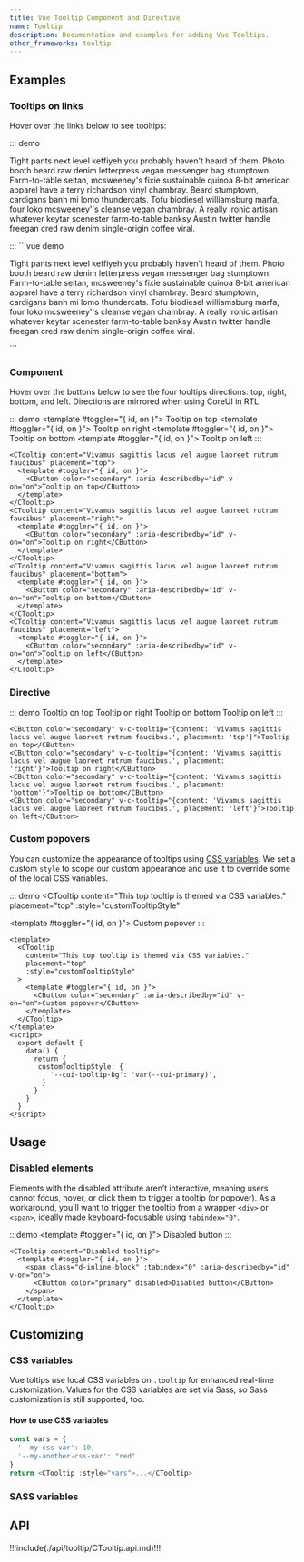 ```yaml
---
title: Vue Tooltip Component and Directive
name: Tooltip
description: Documentation and examples for adding Vue Tooltips.
other_frameworks: tooltip
---
```


## Examples

### Tooltips on links

Hover over the links below to see tooltips:

::: demo
<p class="text-body-secondary">
  Tight pants next level keffiyeh
  <CLink v-c-tooltip="'Tooltip text'"> you&nbsp;probably </CLink>
    haven't heard of them.
  Photo booth beard raw denim letterpress vegan messenger
  bag stumptown. Farm-to-table seitan, mcsweeney's fixie
  sustainable quinoa 8-bit american apparel
  <CLink v-c-tooltip="'Tooltip text'"> have&nbsp;a </CLink>
  terry richardson vinyl chambray. Beard stumptown,
  cardigans banh mi lomo thundercats. Tofu biodiesel
  williamsburg marfa, four loko mcsweeney''s cleanse
  vegan chambray. A really ironic artisan
  <CLink v-c-tooltip="'Tooltip text'"> whatever&nbsp;keytar </CLink>
  scenester farm-to-table banksy Austin
  <CLink v-c-tooltip="'Tooltip text'"> twitter&nbsp;handle </CLink>
  freegan cred raw denim single-origin coffee viral.
</p>
:::
```vue demo
<p class="text-body-secondary">
  Tight pants next level keffiyeh
  <CLink v-c-tooltip="'Tooltip text'"> you probably </CLink>
    haven't heard of them.
  Photo booth beard raw denim letterpress vegan messenger
  bag stumptown. Farm-to-table seitan, mcsweeney's fixie
  sustainable quinoa 8-bit american apparel
  <CLink v-c-tooltip="'Tooltip text'"> have a </CLink>
  terry richardson vinyl chambray. Beard stumptown,
  cardigans banh mi lomo thundercats. Tofu biodiesel
  williamsburg marfa, four loko mcsweeney''s cleanse
  vegan chambray. A really ironic artisan
  <CLink v-c-tooltip="'Tooltip text'"> whatever keytar </CLink>
  scenester farm-to-table banksy Austin
  <CLink v-c-tooltip="'Tooltip text'"> twitter handle </CLink>
  freegan cred raw denim single-origin coffee viral.
</p>
```

### Component

Hover over the buttons below to see the four tooltips directions: top, right, bottom, and left. Directions are mirrored when using CoreUI in RTL.

::: demo
<CTooltip content="Vivamus sagittis lacus vel augue laoreet rutrum faucibus" placement="top">
  <template #toggler="{ id, on }">
    <CButton color="secondary" :aria-describedby="id" v-on="on">Tooltip on top</CButton>
  </template>
</CTooltip>
<CTooltip content="Vivamus sagittis lacus vel augue laoreet rutrum faucibus" placement="right">
  <template #toggler="{ id, on }">
    <CButton color="secondary" :aria-describedby="id" v-on="on">Tooltip on right</CButton>
  </template>
</CTooltip>
<CTooltip content="Vivamus sagittis lacus vel augue laoreet rutrum faucibus" placement="bottom">
  <template #toggler="{ id, on }">
    <CButton color="secondary" :aria-describedby="id" v-on="on">Tooltip on bottom</CButton>
  </template>
</CTooltip>
<CTooltip content="Vivamus sagittis lacus vel augue laoreet rutrum faucibus" placement="left">
  <template #toggler="{ id, on }">
    <CButton color="secondary" :aria-describedby="id" v-on="on">Tooltip on left</CButton>
  </template>
</CTooltip>
:::
```vue
<CTooltip content="Vivamus sagittis lacus vel augue laoreet rutrum faucibus" placement="top">
  <template #toggler="{ id, on }">
    <CButton color="secondary" :aria-describedby="id" v-on="on">Tooltip on top</CButton>
  </template>
</CTooltip>
<CTooltip content="Vivamus sagittis lacus vel augue laoreet rutrum faucibus" placement="right">
  <template #toggler="{ id, on }">
    <CButton color="secondary" :aria-describedby="id" v-on="on">Tooltip on right</CButton>
  </template>
</CTooltip>
<CTooltip content="Vivamus sagittis lacus vel augue laoreet rutrum faucibus" placement="bottom">
  <template #toggler="{ id, on }">
    <CButton color="secondary" :aria-describedby="id" v-on="on">Tooltip on bottom</CButton>
  </template>
</CTooltip>
<CTooltip content="Vivamus sagittis lacus vel augue laoreet rutrum faucibus" placement="left">
  <template #toggler="{ id, on }">
    <CButton color="secondary" :aria-describedby="id" v-on="on">Tooltip on left</CButton>
  </template>
</CTooltip>
```

### Directive

::: demo
<CButton color="secondary" v-c-tooltip="{content: 'Vivamus sagittis lacus vel augue laoreet rutrum faucibus.', placement: 'top'}">Tooltip on top</CButton>
<CButton color="secondary" v-c-tooltip="{content: 'Vivamus sagittis lacus vel augue laoreet rutrum faucibus.', placement: 'right'}">Tooltip on right</CButton>
<CButton color="secondary" v-c-tooltip="{content: 'Vivamus sagittis lacus vel augue laoreet rutrum faucibus.', placement: 'bottom'}">Tooltip on bottom</CButton>
<CButton color="secondary" v-c-tooltip="{content: 'Vivamus sagittis lacus vel augue laoreet rutrum faucibus.', placement: 'left'}">Tooltip on left</CButton>
:::
```vue
<CButton color="secondary" v-c-tooltip="{content: 'Vivamus sagittis lacus vel augue laoreet rutrum faucibus.', placement: 'top'}">Tooltip on top</CButton>
<CButton color="secondary" v-c-tooltip="{content: 'Vivamus sagittis lacus vel augue laoreet rutrum faucibus.', placement: 'right'}">Tooltip on right</CButton>
<CButton color="secondary" v-c-tooltip="{content: 'Vivamus sagittis lacus vel augue laoreet rutrum faucibus.', placement: 'bottom'}">Tooltip on bottom</CButton>
<CButton color="secondary" v-c-tooltip="{content: 'Vivamus sagittis lacus vel augue laoreet rutrum faucibus.', placement: 'left'}">Tooltip on left</CButton>
```

### Custom popovers

You can customize the appearance of tooltips using [CSS variables](#css-variables). We set a custom `style` to scope our custom appearance and use it to override some of the local CSS variables.

::: demo
<CTooltip
  content="This top tooltip is themed via CSS variables."
  placement="top"
  :style="customTooltipStyle"
>
  <template #toggler="{ id, on }">
    <CButton color="secondary" :aria-describedby="id" v-on="on">Custom popover</CButton>
  </template>
</CTooltip>
:::
```vue
<template>
  <CTooltip
    content="This top tooltip is themed via CSS variables."
    placement="top"
    :style="customTooltipStyle"
  >
    <template #toggler="{ id, on }">
      <CButton color="secondary" :aria-describedby="id" v-on="on">Custom popover</CButton>
    </template>
  </CTooltip>
</template>
<script>
  export default {
    data() {
      return { 
       customTooltipStyle: {
          '--cui-tooltip-bg': 'var(--cui-primary)',
        }
      }
    }
  }
</script>
```

## Usage

### Disabled elements

Elements with the disabled attribute aren’t interactive, meaning users cannot focus, hover, or click them to trigger a tooltip (or popover). As a workaround, you’ll want to trigger the tooltip from a wrapper `<div>` or `<span>`, ideally made keyboard-focusable using `tabindex="0"`.

:::demo
<CTooltip content="Disabled tooltip">
  <template #toggler="{ id, on }">
    <span class="d-inline-block" :tabindex="0" :aria-describedby="id" v-on="on">
      <CButton color="primary" disabled>Disabled button</CButton>
    </span>
  </template>
</CTooltip>
:::
```vue
<CTooltip content="Disabled tooltip">
  <template #toggler="{ id, on }">
    <span class="d-inline-block" :tabindex="0" :aria-describedby="id" v-on="on">
      <CButton color="primary" disabled>Disabled button</CButton>
    </span>
  </template>
</CTooltip>
```

## Customizing

### CSS variables

Vue toltips use local CSS variables on `.tooltip` for enhanced real-time customization. Values for the CSS variables are set via Sass, so Sass customization is still supported, too.

<ScssDocs file="_tooltip.scss" capture="tooltip-css-vars"/>

#### How to use CSS variables

```js
const vars = { 
  '--my-css-var': 10,
  '--my-another-css-var': "red" 
}
return <CTooltip :style="vars">...</CTooltip>
```

### SASS variables

<ScssDocs file="_variables.scss" capture="tooltip-variables"/>

## API


!!!include(./api/tooltip/CTooltip.api.md)!!!

<script>
  export default {
    data() {
      return { 
       customTooltipStyle: {
          '--cui-tooltip-bg': 'var(--cui-primary)',
        }
      }
    }
  }
</script>
